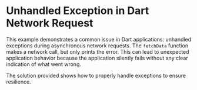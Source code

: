 # Unhandled Exception in Dart Network Request

This example demonstrates a common issue in Dart applications: unhandled exceptions during asynchronous network requests.  The `fetchData` function makes a network call, but only prints the error.  This can lead to unexpected application behavior because the application silently fails without any clear indication of what went wrong.

The solution provided shows how to properly handle exceptions to ensure resilience.
